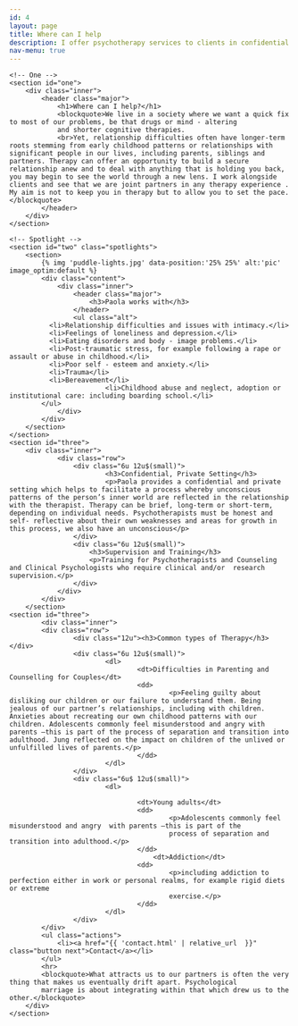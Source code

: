 ```yaml
---
id: 4
layout: page
title: Where can I help
description: I offer psychotherapy services to clients in confidential and private settings as well as reflective practice groups for clinical and management teams in nhs, charity and business settings.
nav-menu: true
---
```


<!-- Main -->

<div id="main" class="alt">

    <!-- One -->
    <section id="one">
    	<div class="inner">
    		<header class="major">
    			<h1>Where can I help?</h1>
    			<blockquote>We live in a society where we want a quick fix to most of our problems, be that drugs or mind - altering
    			and shorter cognitive therapies.
    			<br>Yet, relationship difficulties often have longer-term roots stemming from early childhood patterns or relationships with significant people in our lives, including parents, siblings and partners. Therapy can offer an opportunity to build a secure relationship anew and to deal with anything that is holding you back, you may begin to see the world through a new lens. I work alongside clients and see that we are joint partners in any therapy experience . My aim is not to keep you in therapy but to allow you to set the pace.</blockquote>
    		</header>
    	</div>
    </section>

    <!-- Spotlight -->
    <section id="two" class="spotlights">
    	<section>
    		{% img 'puddle-lights.jpg' data-position:'25% 25%' alt:'pic' image_optim:default %}
    		<div class="content">
    			<div class="inner">
    				<header class="major">
    					<h3>Paola works with</h3>
    				</header>
    				<ul class="alt">
              <li>Relationship difficulties and issues with intimacy.</li>
              <li>Feelings of loneliness and depression.</li>
              <li>Eating disorders and body - image problems.</li>
              <li>Post-traumatic stress, for example following a rape or assault or abuse in childhood.</li>
              <li>Poor self - esteem and anxiety.</li>
              <li>Trauma</li>
              <li>Bereavement</li>
    						<li>Childhood abuse and neglect, adoption or institutional care: including boarding school.</li>
          	</ul>
    			</div>
    		</div>
    	</section>
    </section>
    <section id="three">
    	<div class="inner">
    			<div class="row">
    				<div class="6u 12u$(small)">
    						<h3>Confidential, Private Setting</h3>
    						<p>Paola provides a confidential and private setting which helps to facilitate a process whereby unconscious patterns of the person’s inner world are reflected in the relationship with the therapist. Therapy can be brief, long-term or short-term, depending on individual needs. Psychotherapists must be honest and self- reflective about their own weaknesses and areas for growth in this process, we also have an unconscious</p>
    				</div>
    				<div class="6u 12u$(small)">
    					<h3>Supervision and Training</h3>
    					<p>Training for Psychotherapists and Counseling and Clinical Psychologists who require clinical and/or  research supervision.</p>
    				</div>
    			</div>
    		</div>
    	</section>
    <section id="three">
    		<div class="inner">
    		<div class="row">
    				<div class="12u"><h3>Common types of Therapy</h3></div>
    				<div class="6u 12u$(small)">
    						<dl>
    								<dt>Difficulties in Parenting and Counselling for Couples</dt>
    								<dd>
    										<p>Feeling guilty about disliking our children or our failure to understand them. Being jealous of our partner’s relationships, including with children. Anxieties about recreating our own childhood patterns with our children. Adolescents commonly feel misunderstood and angry with parents –this is part of the process of separation and transition into adulthood. Jung reflected on the impact on children of the unlived or unfulfilled lives of parents.</p>
    								</dd>
    						</dl>
    				</div>
    				<div class="6u$ 12u$(small)">
    						<dl>

    								<dt>Young adults</dt>
    								<dd>
    										<p>Adolescents commonly feel misunderstood and angry  with parents –this is part of the
    										process of separation and transition into adulthood.</p>
    								</dd>
    									<dt>Addiction</dt>
    								<dd>
    										<p>including addiction to perfection either in work or personal realms, for example rigid diets or extreme
    										exercise.</p>
    								</dd>
    						</dl>
    				</div>
    		</div>
    		<ul class="actions">
    			<li><a href="{{ 'contact.html' | relative_url  }}" class="button next">Contact</a></li>
    		</ul>
    		<hr>
    		<blockquote>What attracts us to our partners is often the very thing that makes us eventually drift apart. Psychological
    		marriage is about integrating within that which drew us to the other.</blockquote>
    	</div>
    </section>

</div>

